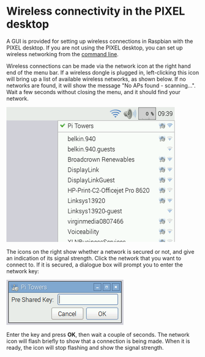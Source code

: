 # Wireless connectivity in the PIXEL desktop

A GUI is provided for setting up wireless connections in Raspbian with the PIXEL desktop. If you are not using the PIXEL desktop, you can set up wireless networking from the [command line](wireless-cli.md).

Wireless connections can be made via the network icon at the right hand end of the menu bar. If a wireless dongle is plugged in, left-clicking this icon will bring up a list of available wireless networks, as shown below. If no networks are found, it will show the message "No APs found - scanning...". Wait a few seconds without closing the menu, and it should find your network.

![wifi2](images/wifi2.png)

The icons on the right show whether a network is secured or not, and give an indication of its signal strength. Click the network that you want to connect to. If it is secured, a dialogue box will prompt you to enter the network key:

![key](images/key.png)

Enter the key and press **OK**, then wait a couple of seconds. The network icon will flash briefly to show that a connection is being made. When it is ready, the icon will stop flashing and show the signal strength.
